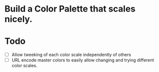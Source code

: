 # Build a Color Palette that scales nicely.


# Todo
- [ ] Allow tweeking of each color scale independently of others
- [ ] URL encode master colors to easily allow changing and trying different color scales.

